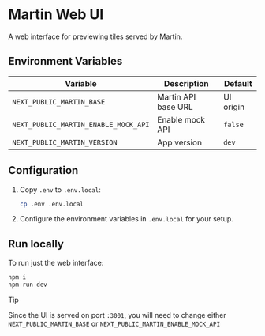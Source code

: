 # Martin Web UI

A web interface for previewing tiles served by Martin.

## Environment Variables

| Variable                             | Description                | Default     |
|--------------------------------------|----------------------------|-------------|
| `NEXT_PUBLIC_MARTIN_BASE`            | Martin API base URL        | UI origin   |
| `NEXT_PUBLIC_MARTIN_ENABLE_MOCK_API` | Enable mock API            | `false`     |
| `NEXT_PUBLIC_MARTIN_VERSION`         | App version                | `dev`       |

## Configuration

1. Copy `.env` to `.env.local`:
   ```bash
   cp .env .env.local
   ```

2. Configure the environment variables in `.env.local` for your setup.

## Run locally

To run just the web interface:

```bash
npm i
npm run dev
```

> [!TIP]
> Since the UI is served on port `:3001`, you will need to change either `NEXT_PUBLIC_MARTIN_BASE` or `NEXT_PUBLIC_MARTIN_ENABLE_MOCK_API`